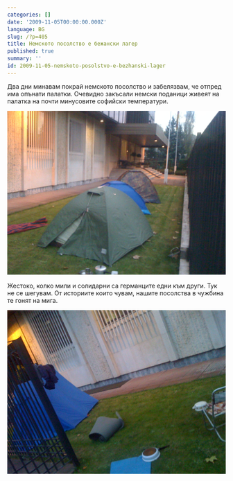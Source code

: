 ```yaml
---
categories: []
date: '2009-11-05T00:00:00.000Z'
language: BG
slug: /?p=405
title: Немското посолство е бежански лагер
published: true
summary: ''
id: 2009-11-05-nemskoto-posolstvo-e-bezhanski-lager
---
```


Два дни минавам покрай немското посолство и забелязвам, че отпред има опънати палатки. Очевидно закъсали немски поданици живеят на палатка на почти минусовите софийски температури.

![IMG_0212](https://raw.githubusercontent.com/kirilchristov/blog_images/main/2009/11/IMG_0212.JPG)

Жестоко, колко мили и солидарни са германците едни към други. Тук не се шегувам. От историите които чувам, нашите посолства в чужбина те гонят на мига.

![IMG_0213](https://raw.githubusercontent.com/kirilchristov/blog_images/main/2009/11/IMG_0213.JPG)
